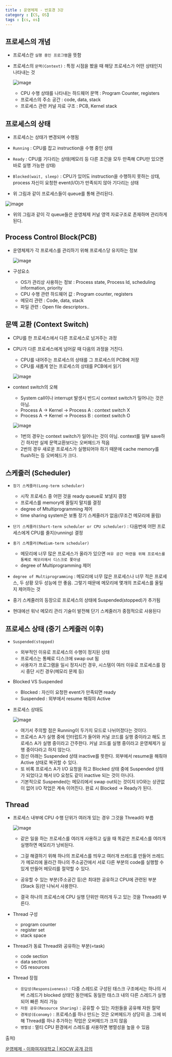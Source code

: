 ```yaml
---
title : 운영체제 - 반효경 3강
category : [CS, OS]
tags : [cs, os]
---
```




## 프로세스의 개념

- 프로세스란 `실행 중인 프로그램`을 뜻함

- 프로세스의 `문맥(Context)` : 특정 시점을 봤을 때 해당 프로세스가 어떤 상태인지 나타내는 것

  ![image](https://github.com/user-attachments/assets/78c78bd6-5e8c-4503-84be-030344cde812)

  - CPU 수행 상태를 나타내는 하드웨어 문맥 : Program Counter, registers
  - 프로세스의 주소 공간 : code, data, stack
  - 프로세스 관련 커널 자료 구조 : PCB, Kernel stack



## 프로세스의 상태

- 프로세스는 상태가 변경되며 수행됨
- `Running` : CPU를 잡고 instruction을 수행 중인 상태
- `Ready` : CPU를 기다리는 상태(메모리 등 다른 조건을 모두 만족해 CPU만 있으면 바로 실행 가능한 상태)
- `Blocked(wait, sleep)` : CPU가 있어도 instruction을 수행하지 못하는 상태, process 자신이 요청한 event(I/O)가 만족되지 않아 기다리는 상태

- 위 그림과 같이 프로세스들이 queue를 통해 관리된다.

![image](https://github.com/user-attachments/assets/e190bbc8-305c-4e0f-8600-d28e9aff76f0)

- 위의 그림과 같이 각 queue들은 운영체제 커널 영역 자료구조로 존재하며 관리하게 된다.



## Process Control Block(PCB)

- 운영체제가 각 프로세스를 관리하기 위해 프로세스당 유지하는 정보

  ![image](https://github.com/user-attachments/assets/5c4c2499-8f26-4d12-99d0-79ad955b5636)

- 구성요소

  - OS가 관리상 사용하는 정보 : Process state, Process Id, scheduling information, priority
  - CPU 수행 관련 하드웨어 값 : Program counter, registers
  - 메모리 관련 : Code, data, stack
  - 파일 관련 : Open file descriptors..



## 문맥 교환 (Context Switch)

- CPU를 한 프로세스에서 다른 프로세스로 넘겨주는 과정

- CPU가 다른 프로세스에게 넘어갈 때 다음의 과정을 거친다.

  - CPU를 내어주는 프로세스의 상태를 그 프로세스의 PCB에 저장
  - CPU를 새롭게 얻는 프로세스의 상태를 PCB에서 읽기

  ![image](https://github.com/user-attachments/assets/b6214d3f-4ee4-4fab-8e7c-b2dacbf0af72)

- context switch의 오해

  - System call이나 interrupt 발생시 반드시 context switch가 일어나는 것은 아님.
  - Process A -> Kernel -> Process A : context switch X
  - Process A -> Kernel -> Process B : context switch O 

  ![image](https://github.com/user-attachments/assets/6539aa2d-3bf6-446b-8835-d51dc0676686)

  - 1번의 경우는 context switch가 일어나는 것이 아님. context를 일부 save하긴 하지만 실제 문맥교환보다는 오버헤드가 적음
  - 2번의 경우 새로운 프로세스가 실행되어야 하기 때문에 cache memory를 flush하는 등 오버헤드가 크다.



## 스케줄러 (Scheduler)

- `장기 스케줄러(Long-term scheduler)` 
  - 시작 프로세스 중 어떤 것을 ready queue로 보낼지 결정
  - 프로세스를 memory에 올릴지 말지를 결정
  - degree of Mtultiprogramming 제어
  - time sharing system은 보통 장기 스케줄러가 없음(무조건 메모리에 올림)
- `단기 스케줄러(Short-term scheduler or CPU scheduler)` : 다음번에 어떤 프로세스에게 CPU를 줄지(running) 결정
- `중기 스케줄러(Medium-term scheduler)`
  - 메모리에 너무 많은 프로세스가 올라가 있으면 `여유 공간 마련을 위해 프로세스를 통째로 메모리에서 디스크로 쫓아냄`
  - degree of Multiprogramming 제어
- `degree of Multiprogramming` : 메모리에 너무 많은 프로세스나 너무 적은 프로세스, 두 상황 모두 성능에 안 좋음. 그렇기 때문에 메모리에 몇개의 프로세스를 올릴지 제어하는 것

- 중기 스케줄러의 등장으로 프로세스의 상태에 Suspended(stopped)가 추가됨

- 현대에선 워낙 메모리 관리 기술이 발전해 단기 스케줄러가 중점적으로 사용된다

## 프로세스 상태 (중기 스케줄러 이후)

- `Suspended(stopped)`
  - 외부적인 이유로 프로세스의 수행이 정지된 상태
  - 프로세스는 통째로 디스크에 swap out 됨
  - 사용자가 프로그램을 일시 정지시킨 경우, 시스템이 여러 이유로 프로세스를 잠시 중단 시킨 경우(메모리 문제 등)

- Blocked VS Suspended 
  - Blocked : 자신이 요청한 event가 만족되면 ready
  - Suspended : 외부에서 resume 해줘야 Active

- 프로세스 상태도

  ![image](https://github.com/user-attachments/assets/60ffc31d-4ea2-441f-9faf-4b7ff1ef8264)

  - 여기서 주의할 점은 Running이 두가지 모드로 나뉘어졌다는 것이다.
  - 프로세스 A가 실행 중에 인터럽트가 들어와 커널 코드를 실행 중이라고 해도 프로세스 A가 실행 중이라고 간주한다. 커널 코드를 실행 중이라고 운영체제가 실행 중이다라고 하지 않는다.
  - 점선 아래는 Suspended 상태 inactive를 뜻한다. 외부에서 resume을 해줘야 Active 상태로 복귀할 수 있다.
  - 또 비록 프로세스 A가 I/O 요청을 하고 Blocked 상태 중에 Suspended 상태가 되었다고 해서 I/O 요청도 같이 inactive 되는 것이 아니다.
  - 기본적으로 Suspended는 메모리에서 swap out되는 것이지 I/O와는 상관없이 없어 I/O 작업은 계속 이어진다. 완료 시 Blocked -> Ready가 된다.



## Thread

- 프로세스 내부에 CPU 수행 단위가 여러개 있는 경우 그것을 Thread라 부름

  ![image](https://github.com/user-attachments/assets/5a549c63-fd4e-40ce-bd3c-6092fb24d58d)

  - 같은 일을 하는 프로세스를 여러개 사용하고 싶을 때 똑같은 프로세스를 여러개 실행하면 메모리가 낭비된다.

  - 그걸 해결하기 위해 하나의 프로세스를 띄우고 여러개 쓰레드를 만들어 쓰레드가 메모리에 올라간 하나의 주소공간에서 서로 다른 부분의 code를 실행할 수 있게 만들어 메모리를 절약할 수 있다.

  - 공유할 수 있는 부분(주소공간 등)은 최대한 공유하고 CPU에 관련된 부분(Stack 등)만 나눠서 사용한다.

  - 결국 하나의 프로세스에 CPU 실행 단위만 여러개 두고 있는 것을 Thread라 부른다.
  
- Thread 구성

  - program counter
  - register set
  - stack space

- Thread가 동료 Thread와 공유하는 부분(=task)

  - code section
  - data section
  - OS resources

- Thread 장점

  - `응답성(Responsiveness)` : 다중 스레드로 구성된 태스크 구조에서는 하나의 서버 스레드가 blocked 상태인 동안에도 동일한 태스크 내의 다른 스레드가 실행되어 빠른 처리 가능
  - `자원 공유(Resource Sharing)` : 공유할 수 있는 자원들을 공유해 자원 절약
  - `경제성(Economy)` : 프로세스를 하나 만드는 것은 오버헤드가 상당히 큼. 그에 비해 Thread를 하나 추가하는 작업은 오버헤드가 크지 않음
  - `병렬성` : 멀티 CPU 환경에서 스레드를 사용하면 병렬성을 높을 수 있음




출처)

[운영체제 - 이화여자대학교 | KOCW 공개 강의](http://www.kocw.net/home/cview.do?cid=3646706b4347ef09)